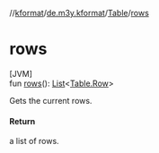 //[kformat](../../../index.md)/[de.m3y.kformat](../index.md)/[Table](index.md)/[rows](rows.md)

# rows

[JVM]\
fun [rows](rows.md)(): [List](https://kotlinlang.org/api/core/kotlin-stdlib/kotlin.collections/-list/index.html)&lt;[Table.Row](-row/index.md)&gt;

Gets the current rows.

#### Return

a list of rows.